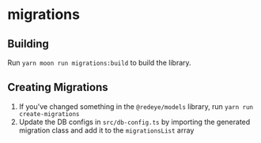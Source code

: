 # migrations

## Building

Run `yarn moon run migrations:build` to build the library.

## Creating Migrations

1. If you've changed something in the `@redeye/models` library, run `yarn run create-migrations`
2. Update the DB configs in `src/db-config.ts` by importing the generated migration class and add it to the `migrationsList` array
